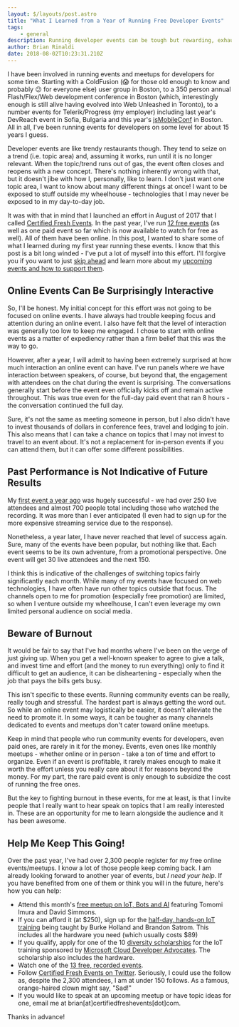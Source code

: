 ```yaml
---
layout: $/layouts/post.astro
title: "What I Learned from a Year of Running Free Developer Events"
tags:
    - general
description: Running developer events can be tough but rewarding, exhausting but thrilling.
author: Brian Rinaldi
date: 2018-08-02T10:23:31.210Z
---
```


I have been involved in running events and meetups for developers for some time. Starting with a ColdFusion (😱 for those old enough to know and probably 😕 for everyone else) user group in Boston, to a 350 person annual Flash/Flex/Web development conference in Boston (which, interestingly enough is still alive having evolved into Web Unleashed in Toronto), to a number events for Telerik/Progress (my employer) including last year's DevReach event in Sofia, Bulgaria and this year's [jsMobileConf](https://jsmobileconf.com/) in Boston. All in all, I've been running events for developers on some level for about 15 years I guess.

Developer events are like trendy restaurants though. They tend to seize on a trend (i.e. topic area) and, assuming it works, run until it is no longer relevant. When the topic/trend runs out of gas, the event often closes and reopens with a new concept. There's nothing inherently wrong with that, but it doesn't jibe with how I, personally, like to learn. I don't just want one topic area, I want to know about many different things at once! I want to be exposed to stuff outside my wheelhouse - technologies that I may never be exposed to in my day-to-day job.

It was with that in mind that I launched an effort in August of 2017 that I called [Certified Fresh Events](http://certifiedfreshevents.com/). In the past year, I've run [12 free events](https://certifiedfreshevents.com/recordings/) (as well as one paid event so far which is now available to watch for free as well). All of them have been online. In this post, I wanted to share some of what I learned during my first year running these events. I know that this post is a bit long winded - I've put a lot of myself into this effort. I'll forgive you if you want to just [skip ahead](#conclusion) and learn more about my [upcoming events and how to support them](#conclusion).

## Online Events Can Be Surprisingly Interactive

So, I'll be honest. My initial concept for this effort was not going to be focused on online events. I have always had trouble keeping focus and attention during an online event. I also have felt that the level of interaction was generally too low to keep me engaged. I chose to start with online events as a matter of expediency rather than a firm belief that this was the way to go.

However, after a year, I will admit to having been extremely surprised at how much interaction an online event can have. I've run panels where we have interaction between speakers, of course, but beyond that, the engagement with attendees on the chat during the event is surprising. The conversations generally start before the event even officially kicks off and remain active throughout. This was true even for the full-day paid event that ran 8 hours - the conversation continued the full day.

Sure, it's not the same as meeting someone in person, but I also didn't have to invest thousands of dollars in conference fees, travel and lodging to join. This also means that I can take a chance on topics that I may not invest to travel to an event about. It's not a replacement for in-person events if you can attend them, but it can offer some different possibilities.

## Past Performance is Not Indicative of Future Results

My [first event a year ago](https://certifiedfreshevents.com/events/javascript-2017/) was hugely successful - we had over 250 live attendees and almost 700 people total including those who watched the recording. It was more than I ever anticipated (I even had to sign up for the more expensive streaming service due to the response).

Nonetheless, a year later, I have never reached that level of success again. Sure, many of the events have been popular, but nothing like that. Each event seems to be its own adventure, from a promotional perspective. One event will get 30 live attendees and the next 150.

I think this is indicative of the challenges of switching topics fairly significantly each month. While many of my events have focused on web technologies, I have often have run other topics outside that focus. The channels open to me for promotion (especially free promotion) are limited, so when I venture outside my wheelhouse, I can't even leverage my own limited personal audience on social media.

## Beware of Burnout

It would be fair to say that I've had months where I've been on the verge of just giving up. When you get a well-known speaker to agree to give a talk, and invest time and effort (and the money to run everything) only to find it difficult to get an audience, it can be disheartening - especially when the job that pays the bills gets busy.

This isn't specific to these events. Running community events can be really, really tough and stressful. The hardest part is always getting the word out. So while an online event may logistically be easier, it doesn't alleviate the need to promote it. In some ways, it can be tougher as many channels dedicated to events and meetups don't cater toward online meetups.

Keep in mind that people who run community events for developers, even paid ones, are rarely in it for the money. Events, even ones like monthly meetups - whether online or in person - take a ton of time and effort to organize. Even if an event is profitable, it rarely makes enough to make it worth the effort unless you really care about it for reasons beyond the money. For my part, the rare paid event is only enough to subsidize the cost of running the free ones.

But the key to fighting burnout in these events, for me at least, is that I invite people that I really want to hear speak on topics that I am really interested in. These are an opportunity for me to learn alongside the audience and it has been awesome.

<a name="conclusion"></a>
## Help Me Keep This Going!

Over the past year, I've had over 2,300 people register for my free online events/meetups. I know a lot of those people keep coming back. I am already looking forward to another year of events, but _I need your help_. If you have benefited from one of them or think you will in the future, here's how you can help:

* Attend this month's [free meetup on IoT, Bots and AI](https://certifiedfreshevents.com/events/bots-iot-ai/) featuring Tomomi Imura and David Simmons.
* If you can afford it (at $250), sign up for the [half-day, hands-on IoT training](https://certifiedfreshevents.com/events/building-iot-apps/) being taught by Burke Holland and Brandon Satrom. This includes all the hardware you need (which usually costs $89)
* If you qualify, apply for one of the 10 [diversity scholarships](https://certifiedfreshevents.com/contact/iot-scholarship/) for the IoT training sponsored by [Microsoft Cloud Developer Advocates](https://developer.microsoft.com/en-us/advocates/index.htm). The scholarship also includes the hardware.
* Watch one of the [13 free, recorded events](https://certifiedfreshevents.com/recordings/).
* Follow [Certified Fresh Events on Twitter](https://twitter.com/fresheventsfl). Seriously, I could use the follow as, despite the 2,300 attendees, I am at under 150 follows. As a famous, orange-haired clown might say, "Sad!"
* If you would like to speak at an upcoming meetup or have topic ideas for one, email me at brian[at]certifiedfreshevents[dot]com.

Thanks in advance!

 